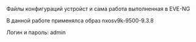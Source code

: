 Файлы конфигураций устройст и сама работа выполненная в EVE-NG

В данной работе применялса образ nxosv9k-9500-9.3.8

Логин и пароль: admin
